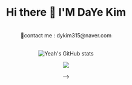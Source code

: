 <div align=center><h1>Hi there 👋 I'M DaYe Kim</h1>

<br/>
📧contact me : dykim315@naver.com
<br/><br/>

![Yeah's GitHub stats](https://github-readme-stats.vercel.app/api?username=yeahh315&theme=buefy&show_icons=true)

<img src="https://github-readme-stats.vercel.app/api/top-langs/?username=yeahh315&layout=compact&theme=테마"/>



<!-- <h4>🔧Tech Stack</h4>
<h6>Techs that I've used at least once</h6>
<br/>

![Python](https://img.shields.io/badge/python-3670A0?style=for-the-badge&logo=python&logoColor=ffdd54)
![C](https://img.shields.io/badge/c-%2300599C.svg?style=for-the-badge&logo=c&logoColor=white)
![Java](https://img.shields.io/badge/java-%23ED8B00.svg?style=for-the-badge&logo=java&logoColor=white)
<!-- ![Markdown](https://img.shields.io/badge/markdown-%23000000.svg?style=for-the-badge&logo=markdown&logoColor=white) -->


<!-- ![Android Studio](https://img.shields.io/badge/Android%20Studio-3DDC84.svg?style=for-the-badge&logo=android-studio&logoColor=white)
![Eclipse](https://img.shields.io/badge/Eclipse-FE7A16.svg?style=for-the-badge&logo=Eclipse&logoColor=white)
![PyCharm](https://img.shields.io/badge/pycharm-143?style=for-the-badge&logo=pycharm&logoColor=black&color=black&labelColor=green)
![Visual Studio](https://img.shields.io/badge/Visual%20Studio-5C2D91.svg?style=for-the-badge&logo=visual-studio&logoColor=white)

 -->
 -->

</div>
<!--


- 🔭 I’m currently working on ...
- 🌱 I’m currently learning ...
- 👯 I’m looking to collaborate on ...
- 🤔 I’m looking for help with ...
- 💬 Ask me about ...
- 📫 How to reach me: ...
- 😄 Pronouns: ...
- ⚡ Fun fact: ...
-->
